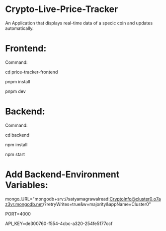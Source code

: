 
# Crypto-Live-Price-Tracker

An Application that displays real-time data of a specic coin and updates automatically.

# Frontend:

Command: 

cd price-tracker-frontend

pnpm install

pnpm dev


# Backend:
Command: 

cd backend

npm install

npm start

# Add Backend-Environment Variables: 
mongo_URL="mongodb+srv://satyamagrawalread:CryptoInfo@cluster0.o7az3vr.mongodb.net/?retryWrites=true&w=majority&appName=Cluster0"

PORT=4000

API_KEY=de300760-f554-4cbc-a320-254fe5177ccf
